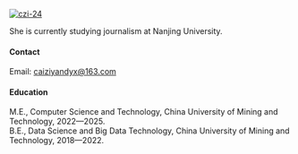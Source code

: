

[![czi-24](https://img.shields.io/badge/senli1073-github-blue?logo=github)](https://github.com/senli1073)

She is currently studying journalism at Nanjing University.

#### Contact

Email: caiziyandyx@163.com

#### Education
M.E., Computer Science and Technology, China University of Mining and Technology, 2022—2025.\
B.E., Data Science and Big Data Technology, China University of Mining and Technology, 2018—2022.
